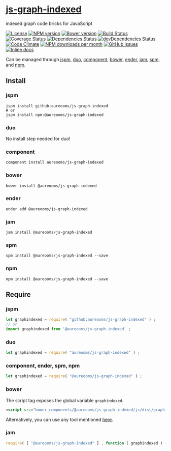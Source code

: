 [js-graph-indexed](http://make-github-pseudonymous-again.github.io/js-graph-indexed)
==

indexed graph code bricks for JavaScript

[![License](https://img.shields.io/github/license/aureooms/js-graph-indexed.svg?style=flat)](https://raw.githubusercontent.com/aureooms/js-graph-indexed/master/LICENSE)
[![NPM version](https://img.shields.io/npm/v/@aureooms/js-graph-indexed.svg?style=flat)](https://www.npmjs.org/package/@aureooms/js-graph-indexed)
[![Bower version](https://img.shields.io/bower/v/@aureooms/js-graph-indexed.svg?style=flat)](http://bower.io/search/?q=@aureooms/js-graph-indexed)
[![Build Status](https://img.shields.io/travis/aureooms/js-graph-indexed.svg?style=flat)](https://travis-ci.org/aureooms/js-graph-indexed)
[![Coverage Status](https://img.shields.io/coveralls/aureooms/js-graph-indexed.svg?style=flat)](https://coveralls.io/r/aureooms/js-graph-indexed)
[![Dependencies Status](https://img.shields.io/david/aureooms/js-graph-indexed.svg?style=flat)](https://david-dm.org/aureooms/js-graph-indexed#info=dependencies)
[![devDependencies Status](https://img.shields.io/david/dev/aureooms/js-graph-indexed.svg?style=flat)](https://david-dm.org/aureooms/js-graph-indexed#info=devDependencies)
[![Code Climate](https://img.shields.io/codeclimate/github/aureooms/js-graph-indexed.svg?style=flat)](https://codeclimate.com/github/aureooms/js-graph-indexed)
[![NPM downloads per month](https://img.shields.io/npm/dm/@aureooms/js-graph-indexed.svg?style=flat)](https://www.npmjs.org/package/@aureooms/js-graph-indexed)
[![GitHub issues](https://img.shields.io/github/issues/aureooms/js-graph-indexed.svg?style=flat)](https://github.com/aureooms/js-graph-indexed/issues)
[![Inline docs](http://inch-ci.org/github/aureooms/js-graph-indexed.svg?branch=master&style=shields)](http://inch-ci.org/github/aureooms/js-graph-indexed)

Can be managed through [jspm](https://github.com/jspm/jspm-cli),
[duo](https://github.com/duojs/duo),
[component](https://github.com/componentjs/component),
[bower](https://github.com/bower/bower),
[ender](https://github.com/ender-js/Ender),
[jam](https://github.com/caolan/jam),
[spm](https://github.com/spmjs/spm),
and [npm](https://github.com/npm/npm).

## Install

### jspm
```terminal
jspm install github:aureooms/js-graph-indexed
# or
jspm install npm:@aureooms/js-graph-indexed
```
### duo
No install step needed for duo!

### component
```terminal
component install aureooms/js-graph-indexed
```

### bower
```terminal
bower install @aureooms/js-graph-indexed
```

### ender
```terminal
ender add @aureooms/js-graph-indexed
```

### jam
```terminal
jam install @aureooms/js-graph-indexed
```

### spm
```terminal
spm install @aureooms/js-graph-indexed --save
```

### npm
```terminal
npm install @aureooms/js-graph-indexed --save
```

## Require
### jspm
```js
let graphindexed = require( "github:aureooms/js-graph-indexed" ) ;
// or
import graphindexed from '@aureooms/js-graph-indexed' ;
```
### duo
```js
let graphindexed = require( "aureooms/js-graph-indexed" ) ;
```

### component, ender, spm, npm
```js
let graphindexed = require( "@aureooms/js-graph-indexed" ) ;
```

### bower
The script tag exposes the global variable `graphindexed`.
```html
<script src="bower_components/@aureooms/js-graph-indexed/js/dist/graph-indexed.min.js"></script>
```
Alternatively, you can use any tool mentioned [here](http://bower.io/docs/tools/).

### jam
```js
require( [ "@aureooms/js-graph-indexed" ] , function ( graphindexed ) { ... } ) ;
```